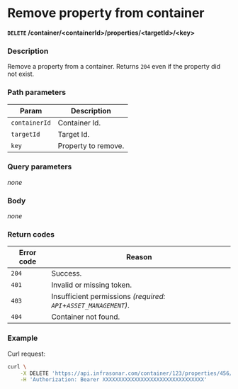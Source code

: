 # Remove property from container
**`DELETE` /container/<containerId\>/properties/<targetId\>/<key\>**

### Description
Remove a property from a container. Returns `204` even if the property did not exist.

### Path parameters
Param               | Description
--------------------|-------------
`containerId`       | Container Id.
`targetId`          | Target Id.
`key`               | Property to remove.

### Query parameters
_none_

### Body
_none_

### Return codes
Error code  | Reason
------------|--------
`204`       | Success.
`401`       | Invalid or missing token.
`403`       | Insufficient permissions _(required: `API`+`ASSET_MANAGEMENT`)_.
`404`       | Container not found.

### Example
Curl request:
```bash
curl \
    -X DELETE 'https://api.infrasonar.com/container/123/properties/456/my_prop' \
    -H 'Authorization: Bearer XXXXXXXXXXXXXXXXXXXXXXXXXXXXXXXX'
```
